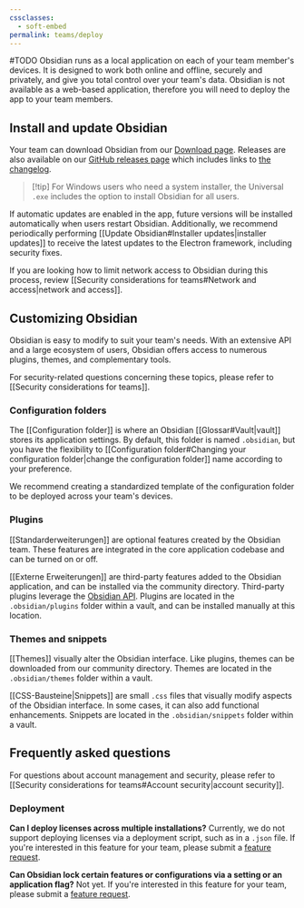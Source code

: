 ```yaml
---
cssclasses:
  - soft-embed
permalink: teams/deploy
---
```

#TODO
Obsidian runs as a local application on each of your team member's devices. It is designed to work both online and offline, securely and privately, and give you total control over your team's data. Obsidian is not available as a web-based application, therefore you will need to deploy the app to your team members.

## Install and update Obsidian

Your team can download Obsidian from our [Download page](https://obsidian.md/download). Releases are also available on our [GitHub releases page](https://github.com/obsidianmd/obsidian-releases/releases) which includes links to [the changelog](https://obsidian.md/changelog/).

> [!tip] For Windows users who need a system installer, the Universal `.exe` includes the option to install Obsidian for all users.

If automatic updates are enabled in the app, future versions will be installed automatically when users restart Obsidian. Additionally, we recommend periodically performing [[Update Obsidian#Installer updates|installer updates]] to receive the latest updates to the Electron framework, including security fixes.

If you are looking how to limit network access to Obsidian during this process, review [[Security considerations for teams#Network and access|network and access]].

## Customizing Obsidian

Obsidian is easy to modify to suit your team's needs. With an extensive API and a large ecosystem of users, Obsidian offers access to numerous plugins, themes, and complementary tools.

For security-related questions concerning these topics, please refer to [[Security considerations for teams]].

### Configuration folders

The [[Configuration folder]] is where an Obsidian [[Glossar#Vault|vault]] stores its application settings. By default, this folder is named `.obsidian`, but you have the flexibility to [[Configuration folder#Changing your configuration folder|change the configuration folder]] name according to your preference.

We recommend creating a standardized template of the configuration folder to be deployed across your team's devices.

### Plugins

[[Standarderweiterungen]] are optional features created by the Obsidian team. These features are integrated in the core application codebase and can be turned on or off.

[[Externe Erweiterungen]] are third-party features added to the Obsidian application, and can be installed via the community directory. Third-party plugins leverage the [Obsidian API](https://github.com/obsidianmd/obsidian-api). Plugins are located in the `.obsidian/plugins` folder within a vault, and can be installed manually at this location.

### Themes and snippets

[[Themes]] visually alter the Obsidian interface. Like plugins, themes can be downloaded from our community directory. Themes are located in the `.obsidian/themes` folder within a vault.

[[CSS-Bausteine|Snippets]] are small `.css` files that visually modify aspects of the Obsidian interface. In some cases, it can also add functional enhancements. Snippets are located in the `.obsidian/snippets` folder within a vault.

## Frequently asked questions

For questions about account management and security, please refer to [[Security considerations for teams#Account security|account security]].

### Deployment

**Can I deploy licenses across multiple installations?**
Currently, we do not support deploying licenses via a deployment script, such as in a `.json` file. If you're interested in this feature for your team, please submit a [feature request](https://forum.obsidian.md/c/feature-requests/8). 

**Can Obsidian lock certain features or configurations via a setting or an application flag?**
Not yet. If you're interested in this feature for your team, please submit a [feature request](https://forum.obsidian.md/c/feature-requests/8). 
